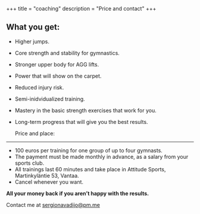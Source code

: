 +++
title = "coaching"
description = "Price and contact"
+++

  What you get:
---
* Higher jumps.
* Core strength and stability for gymnastics.
* Stronger upper body for AGG lifts.
* Power that will show on the carpet.
* Reduced injury risk.
* Semi-inidvidualized training.
* Mastery in the basic strength exercises that work for you.
* Long-term progress that will give you the best results.

  Price and place:
---
* 100 euros per training for one group of up to four gymnasts.
* The payment must be made monthly in advance, as a salary from your sports club.
* All trainings last 60 minutes and take place in Attitude Sports, Martinkyläntie 53, Vantaa.
* Cancel whenever you want.


**All your money back if you aren’t happy with the results.**

Contact me at <sergionavadijo@pm.me>